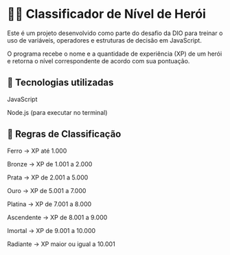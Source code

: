 # 🧙‍♀️ Classificador de Nível de Herói

Este é um projeto desenvolvido como parte do desafio da DIO para treinar o uso de variáveis, operadores e estruturas de decisão em JavaScript.

O programa recebe o nome e a quantidade de experiência (XP) de um herói e retorna o nível correspondente de acordo com sua pontuação.

## 🚀 Tecnologias utilizadas

JavaScript

Node.js (para executar no terminal)

## 📌 Regras de Classificação

Ferro → XP até 1.000

Bronze → XP de 1.001 a 2.000

Prata → XP de 2.001 a 5.000

Ouro → XP de 5.001 a 7.000

Platina → XP de 7.001 a 8.000

Ascendente → XP de 8.001 a 9.000

Imortal → XP de 9.001 a 10.000

Radiante → XP maior ou igual a 10.001
